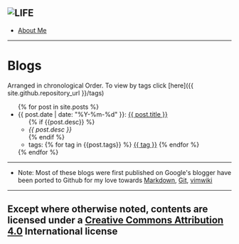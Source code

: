 <a ref="/aboutMe"><img src="/blog/assets/images/yap.jpg" alt="LIFE"></a>
---
* [About Me](aboutMe)
---

# Blogs

Arranged in chronological Order. To view by tags click [here]({{ site.github.repository_url }}/tags)

<ul>
  {% for post in site.posts %}
    <li>
      {{ post.date | date: "%Y-%m-%d" }}: <a href="{{ site.github.repository_url }}{{ post.url }}">{{ post.title }}</a>
      <ul>
        {% if {{post.desc}} %}
            <li> <em>{{ post.desc }} </em> </li>
        {% endif %}
        <li> tags:
            {% for tag in {{post.tags}} %}
            <a href="tags#{{ tag }}">{{ tag }}</a>
            {% endfor %}
        </li>
      </ul>
    </li>
  {% endfor %}
</ul>

---

* Note: Most of these blogs were first published on Google's blogger have been ported
  to Github for my love towards
  [Markdown](https://daringfireball.net/projects/markdown/),
  [Git](https://git-scm.com/), [vimwiki](https://vimwiki.github.io/)

---
Except where otherwise noted, contents are licensed under a [Creative Commons
Attribution 4.0](https://creativecommons.org/licenses/by/4.0/) International
license
----
